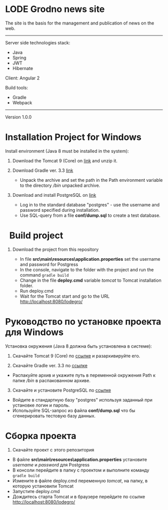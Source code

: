 LODE Grodno news site
=========================================
The site is the basis for the management and publication of news on the web.

***

Server side technologies stack: 
- Java
- Spring
- JWT
- Hibernate

Client: Angular 2

Build tools: 
- Gradle
- Webpack

***

Version 1.0.0  

Installation Project for Windows
=========================================

Install environment (Java 8 must be installed in the system):

1. Download the Tomcat 9 (Core) on [link](http://tomcat.apache.org/download-90.cgi) and unzip it.

2. Download Gradle ver. 3.3 [link](https://gradle.org/install#manually)
	* Unpack the archive and set the path in the Path environment variable to the directory */bin* unpacked archive.
 

3. Download and install PostgreSQL on [link](https://www.postgresql.org/download/windows/)
 
	* Log in to the standard database "postgres" - use the username and password specified during installation.
	* Use SQL-query from a file **conf/dump.sql** to create a test database.


 
Build project
=========================================
1. Download the project from this repository

	* In file **src\main\resources\application.properties** set the username and password for Postgress
	* In the console, navigate to the folder with the project and run the command `gradle build`
	* Change in the file **deploy.cmd** variable *tomcat* to Tomcat installation folder.
	* Run deploy.cmd
	* Wait for the Tomcat start and go to the URL [http://localhost:8080/lodegro/](http://localhost:8080/lodegro/)





Руководство по установке проекта для Windows
=========================================

Установка окружения (Java 8 должна быть установлена в системе):

1. Скачайте Tomcat 9 (Core) по [ссылке](http://tomcat.apache.org/download-90.cgi) и разархивируйте его.

2. Скачайте Gradle ver. 3.3 по [ссылке](https://gradle.org/install#manually) 
 * Распакуйте архив и укажите путь в переменной окружения Path к папке */bin* в распакованном архиве.
 
 
3. Скачайте и установите PostgreSQL по [ссылке](https://www.postgresql.org/download/windows/)
 
  * Войдите в стандартную базу "postgres" используя заданный при установке логин и пароль.
  * Используйте SQL-запрос из файла **conf/dump.sql** что бы сгенерировать тестовую базу данных.
 
Сборка проекта
=========================================
1. Скачайте проект с этого репозитория

  * В файле **src\main\resources\application.properties** установите *username* и *password* для Postgress
  * В консоли перейдите в папку с проектом и выполните команду `gradle build`
  * Измените в файле deploy.cmd переменную *tomcat*, на папку, в которую установили Tomcat
  * Запустите deploy.cmd
  * Дождитесь старта Tomcat и в браузере перейдите по ссылке [http://localhost:8080/lodegro/](http://localhost:8080/lodegro/)
